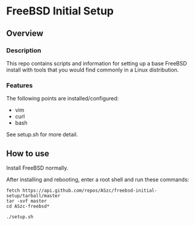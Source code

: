# FreeBSD Initial Setup

## Overview

### Description

This repo contains scripts and information for setting up a base FreeBSD install with tools that you would find commonly in a Linux distribution.

### Features

The following points are installed/configured:

*   vim
*   curl
*   bash

See setup.sh for more detail.

## How to use

Install FreeBSD normally.

After installing and rebooting, enter a root shell and run these commands:

    fetch https://api.github.com/repos/ASzc/freebsd-initial-setup/tarball/master
    tar -xvf master
    cd ASzc-freebsd*

    ./setup.sh
